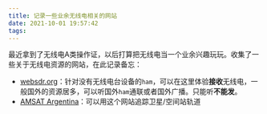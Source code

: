 ```yaml
---
title: 记录一些业余无线电相关的网站
date: 2021-10-01 19:57:42
tags:
---
```


<!-- more -->

最近拿到了无线电A类操作证，以后打算把无线电当一个业余兴趣玩玩。收集了一些关于无线电资源的网站，在此记录备忘：

* [websdr.org](http://websdr.org/)：针对没有无线电台设备的`ham`，可以在这里体验**接收**无线电，一般国外的资源居多，可以听国外`ham`通联或者国外广播。只能听**不能发**。
* [AMSAT Argentina](http://amsat.org.ar/)：可以用这个网站追踪卫星/空间站轨道
